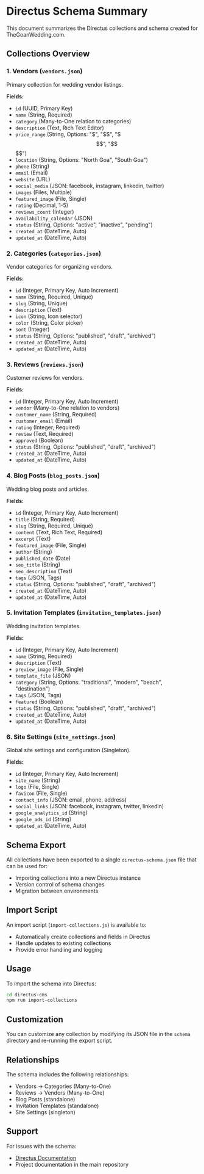 # Directus Schema Summary

This document summarizes the Directus collections and schema created for TheGoanWedding.com.

## Collections Overview

### 1. Vendors (`vendors.json`)
Primary collection for wedding vendor listings.

**Fields:**
- `id` (UUID, Primary Key)
- `name` (String, Required)
- `category` (Many-to-One relation to categories)
- `description` (Text, Rich Text Editor)
- `price_range` (String, Options: "$", "$$", "$$$", "$$$$")
- `location` (String, Options: "North Goa", "South Goa")
- `phone` (String)
- `email` (Email)
- `website` (URL)
- `social_media` (JSON: facebook, instagram, linkedin, twitter)
- `images` (Files, Multiple)
- `featured_image` (File, Single)
- `rating` (Decimal, 1-5)
- `reviews_count` (Integer)
- `availability_calendar` (JSON)
- `status` (String, Options: "active", "inactive", "pending")
- `created_at` (DateTime, Auto)
- `updated_at` (DateTime, Auto)

### 2. Categories (`categories.json`)
Vendor categories for organizing vendors.

**Fields:**
- `id` (Integer, Primary Key, Auto Increment)
- `name` (String, Required, Unique)
- `slug` (String, Unique)
- `description` (Text)
- `icon` (String, Icon selector)
- `color` (String, Color picker)
- `sort` (Integer)
- `status` (String, Options: "published", "draft", "archived")
- `created_at` (DateTime, Auto)
- `updated_at` (DateTime, Auto)

### 3. Reviews (`reviews.json`)
Customer reviews for vendors.

**Fields:**
- `id` (Integer, Primary Key, Auto Increment)
- `vendor` (Many-to-One relation to vendors)
- `customer_name` (String, Required)
- `customer_email` (Email)
- `rating` (Integer, Required)
- `review` (Text, Required)
- `approved` (Boolean)
- `status` (String, Options: "published", "draft", "archived")
- `created_at` (DateTime, Auto)
- `updated_at` (DateTime, Auto)

### 4. Blog Posts (`blog_posts.json`)
Wedding blog posts and articles.

**Fields:**
- `id` (Integer, Primary Key, Auto Increment)
- `title` (String, Required)
- `slug` (String, Required, Unique)
- `content` (Text, Rich Text, Required)
- `excerpt` (Text)
- `featured_image` (File, Single)
- `author` (String)
- `published_date` (Date)
- `seo_title` (String)
- `seo_description` (Text)
- `tags` (JSON, Tags)
- `status` (String, Options: "published", "draft", "archived")
- `created_at` (DateTime, Auto)
- `updated_at` (DateTime, Auto)

### 5. Invitation Templates (`invitation_templates.json`)
Wedding invitation templates.

**Fields:**
- `id` (Integer, Primary Key, Auto Increment)
- `name` (String, Required)
- `description` (Text)
- `preview_image` (File, Single)
- `template_file` (JSON)
- `category` (String, Options: "traditional", "modern", "beach", "destination")
- `tags` (JSON, Tags)
- `featured` (Boolean)
- `status` (String, Options: "published", "draft", "archived")
- `created_at` (DateTime, Auto)
- `updated_at` (DateTime, Auto)

### 6. Site Settings (`site_settings.json`)
Global site settings and configuration (Singleton).

**Fields:**
- `id` (Integer, Primary Key, Auto Increment)
- `site_name` (String)
- `logo` (File, Single)
- `favicon` (File, Single)
- `contact_info` (JSON: email, phone, address)
- `social_links` (JSON: facebook, instagram, twitter, linkedin)
- `google_analytics_id` (String)
- `google_ads_id` (String)
- `updated_at` (DateTime, Auto)

## Schema Export

All collections have been exported to a single `directus-schema.json` file that can be used for:
- Importing collections into a new Directus instance
- Version control of schema changes
- Migration between environments

## Import Script

An import script (`import-collections.js`) is available to:
- Automatically create collections and fields in Directus
- Handle updates to existing collections
- Provide error handling and logging

## Usage

To import the schema into Directus:
```bash
cd directus-cms
npm run import-collections
```

## Customization

You can customize any collection by modifying its JSON file in the `schema` directory and re-running the export script.

## Relationships

The schema includes the following relationships:
- Vendors → Categories (Many-to-One)
- Reviews → Vendors (Many-to-One)
- Blog Posts (standalone)
- Invitation Templates (standalone)
- Site Settings (singleton)

## Support

For issues with the schema:
- [Directus Documentation](https://docs.directus.io)
- Project documentation in the main repository